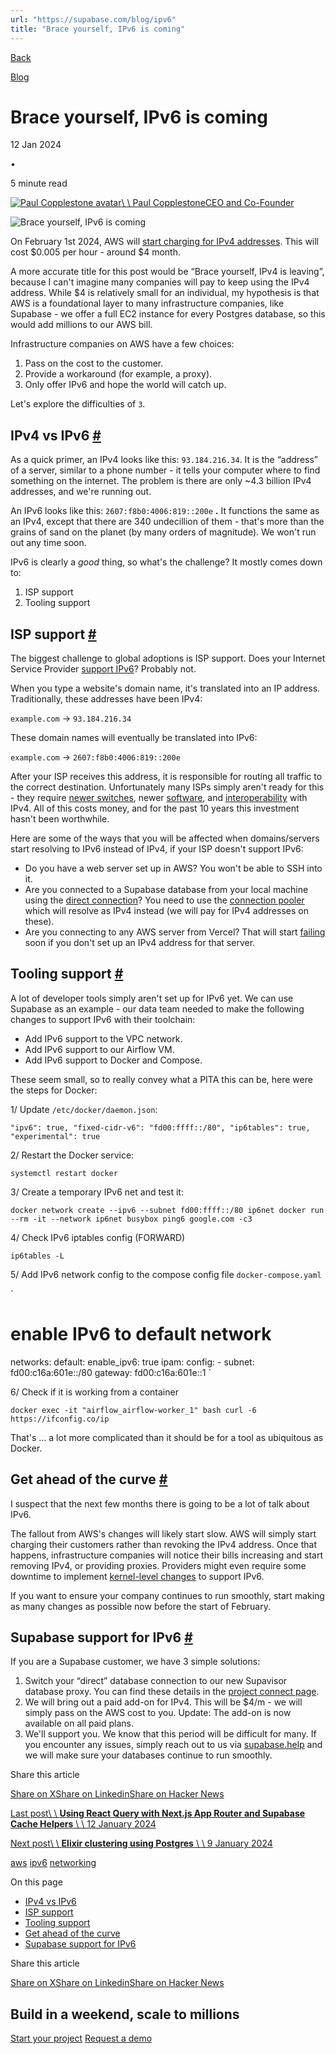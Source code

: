 ```yaml
---
url: "https://supabase.com/blog/ipv6"
title: "Brace yourself, IPv6 is coming"
---
```


[Back](https://supabase.com/blog)

[Blog](https://supabase.com/blog)

# Brace yourself, IPv6 is coming

12 Jan 2024

•

5 minute read

[![Paul Copplestone avatar](https://supabase.com/_next/image?url=https%3A%2F%2Fgithub.com%2Fkiwicopple.png&w=96&q=75&dpl=dpl_7FY8EmFQ6G3YqautJ4Fvh1viLnvu)\\
\\
Paul CopplestoneCEO and Co-Founder](https://github.com/kiwicopple)

![Brace yourself, IPv6 is coming](https://supabase.com/_next/image?url=%2Fimages%2Fblog%2F2024%2Fipv6%2Fipv4-ipv6.png&w=3840&q=100&dpl=dpl_7FY8EmFQ6G3YqautJ4Fvh1viLnvu)

On February 1st 2024, AWS will [start charging for IPv4 addresses](https://aws.amazon.com/blogs/aws/new-aws-public-ipv4-address-charge-public-ip-insights/). This will cost $0.005 per hour - around $4 month.

A more accurate title for this post would be “Brace yourself, IPv4 is leaving”, because I can't imagine many companies will pay to keep using the IPv4 address. While $4 is relatively small for an individual, my hypothesis is that AWS is a foundational layer to many infrastructure companies, like Supabase - we offer a full EC2 instance for every Postgres database, so this would add millions to our AWS bill.

Infrastructure companies on AWS have a few choices:

1. Pass on the cost to the customer.
2. Provide a workaround (for example, a proxy).
3. Only offer IPv6 and hope the world will catch up.

Let's explore the difficulties of `3`.

## IPv4 vs IPv6 [\#](https://supabase.com/blog/ipv6\#ipv4-vs-ipv6)

As a quick primer, an IPv4 looks like this: `93.184.216.34`. It is the “address” of a server, similar to a phone number - it tells your computer where to find something on the internet. The problem is there are only ~4.3 billion IPv4 addresses, and we're running out.

An IPv6 looks like this: `2607:f8b0:4006:819::200e` **.** It functions the same as an IPv4, except that there are 340 undecillion of them - that's more than the grains of sand on the planet (by many orders of magnitude). We won't run out any time soon.

IPv6 is clearly a _good_ thing, so what's the challenge? It mostly comes down to:

1. ISP support
2. Tooling support

## ISP support [\#](https://supabase.com/blog/ipv6\#isp-support)

The biggest challenge to global adoptions is ISP support. Does your Internet Service Provider [support IPv6](https://test-ipv6.com/)? Probably not.

When you type a website's domain name, it's translated into an IP address. Traditionally, these addresses have been IPv4:

`example.com` → `93.184.216.34`

These domain names will eventually be translated into IPv6:

`example.com` → `2607:f8b0:4006:819::200e`

After your ISP receives this address, it is responsible for routing all traffic to the correct destination. Unfortunately many ISPs simply aren't ready for this - they require [newer switches](https://networkengineering.stackexchange.com/questions/52847/how-to-check-if-switch-is-ipv6-fully-compatible), newer [software](https://serverfault.com/questions/470169/snat-in-ip6tables), and [interoperability](https://www.juniper.net/documentation/us/en/software/junos/is-is/topics/concept/ipv6-dual-stack-understanding.html) with IPv4. All of this costs money, and for the past 10 years this investment hasn't been worthwhile.

Here are some of the ways that you will be affected when domains/servers start resolving to IPv6 instead of IPv4, if your ISP doesn't support IPv6:

- Do you have a web server set up in AWS? You won't be able to SSH into it.
- Are you connected to a Supabase database from your local machine using the [direct connection](https://supabase.com/docs/guides/database/connecting-to-postgres#direct-connections)? You need to use the [connection pooler](https://supabase.com/docs/guides/database/connecting-to-postgres#connection-pooler) which will resolve as IPv4 instead (we will pay for IPv4 addresses on these).
- Are you connecting to any AWS server from Vercel? That will start [failing](https://github.com/orgs/vercel/discussions/47) soon if you don't set up an IPv4 address for that server.

## Tooling support [\#](https://supabase.com/blog/ipv6\#tooling-support)

A lot of developer tools simply aren't set up for IPv6 yet. We can use Supabase as an example - our data team needed to make the following changes to support IPv6 with their toolchain:

- Add IPv6 support to the VPC network.
- Add IPv6 support to our Airflow VM.
- Add IPv6 support to Docker and Compose.

These seem small, so to really convey what a PITA this can be, here were the steps for Docker:

1/ Update `/etc/docker/daemon.json`:

`
"ipv6": true,
"fixed-cidr-v6": "fd00:ffff::/80",
"ip6tables": true,
"experimental": true
`

2/ Restart the Docker service:

`
systemctl restart docker
`

3/ Create a temporary IPv6 net and test it:

`
docker network create --ipv6 --subnet fd00:ffff::/80 ip6net
docker run --rm -it --network ip6net busybox ping6 google.com -c3
`

4/ Check IPv6 iptables config (FORWARD)

`
ip6tables -L
`

5/ Add IPv6 network config to the compose config file `docker-compose.yaml`

`
# enable IPv6 to default network
networks:
default:
    enable_ipv6: true
    ipam:
      config:
        - subnet: fd00:c16a:601e::/80
          gateway: fd00:c16a:601e::1
`

6/ Check if it is working from a container

`
docker exec -it "airflow_airflow-worker_1" bash
curl -6 https://ifconfig.co/ip
`

That's … a lot more complicated than it should be for a tool as ubiquitous as Docker.

## Get ahead of the curve [\#](https://supabase.com/blog/ipv6\#get-ahead-of-the-curve)

I suspect that the next few months there is going to be a lot of talk about IPv6.

The fallout from AWS's changes will likely start slow. AWS will simply start charging their customers rather than revoking the IPv4 address. Once that happens, infrastructure companies will notice their bills increasing and start removing IPv4, or providing proxies. Providers might even require some downtime to implement [kernel-level changes](https://github.com/supabase/postgres/pull/753/files) to support IPv6.

If you want to ensure your company continues to run smoothly, start making as many changes as possible now before the start of February.

## Supabase support for IPv6 [\#](https://supabase.com/blog/ipv6\#supabase-support-for-ipv6)

If you are a Supabase customer, we have 3 simple solutions:

1. Switch your “direct” database connection to our new Supavisor database proxy. You can find these details in the [project connect page](https://supabase.com/dashboard/project/_?showConnect=true).
2. We will bring out a paid add-on for IPv4. This will be $4/m - we will simply pass on the AWS cost to you. Update: The add-on is now available on all paid plans.
3. We'll support you. We know that this period will be difficult for many. If you encounter any issues, simply reach out to us via [supabase.help](https://supabase.help/) and we will make sure your databases continue to run smoothly.

Share this article

[Share on X](https://twitter.com/intent/tweet?url=https%3A%2F%2Fsupabase.com%2Fblog%2Fipv6&text=Brace%20yourself%2C%20IPv6%20is%20coming)[Share on Linkedin](https://www.linkedin.com/shareArticle?url=https%3A%2F%2Fsupabase.com%2Fblog%2Fipv6&text=Brace%20yourself%2C%20IPv6%20is%20coming)[Share on Hacker News](https://news.ycombinator.com/submitlink?u=https%3A%2F%2Fsupabase.com%2Fblog%2Fipv6&t=Brace%20yourself%2C%20IPv6%20is%20coming)

[Last post\\
\\
**Using React Query with Next.js App Router and Supabase Cache Helpers** \\
\\
12 January 2024](https://supabase.com/blog/react-query-nextjs-app-router-cache-helpers)

[Next post\\
\\
**Elixir clustering using Postgres** \\
\\
9 January 2024](https://supabase.com/blog/elixir-clustering-using-postgres)

[aws](https://supabase.com/blog/tags/aws) [ipv6](https://supabase.com/blog/tags/ipv6) [networking](https://supabase.com/blog/tags/networking)

On this page

- [IPv4 vs IPv6](https://supabase.com/blog/ipv6#ipv4-vs-ipv6)
- [ISP support](https://supabase.com/blog/ipv6#isp-support)
- [Tooling support](https://supabase.com/blog/ipv6#tooling-support)
- [Get ahead of the curve](https://supabase.com/blog/ipv6#get-ahead-of-the-curve)
- [Supabase support for IPv6](https://supabase.com/blog/ipv6#supabase-support-for-ipv6)

Share this article

[Share on X](https://twitter.com/intent/tweet?url=https%3A%2F%2Fsupabase.com%2Fblog%2Fipv6&text=Brace%20yourself%2C%20IPv6%20is%20coming)[Share on Linkedin](https://www.linkedin.com/shareArticle?url=https%3A%2F%2Fsupabase.com%2Fblog%2Fipv6&text=Brace%20yourself%2C%20IPv6%20is%20coming)[Share on Hacker News](https://news.ycombinator.com/submitlink?u=https%3A%2F%2Fsupabase.com%2Fblog%2Fipv6&t=Brace%20yourself%2C%20IPv6%20is%20coming)

## Build in a weekend, scale to millions

[Start your project](https://supabase.com/dashboard) [Request a demo](https://supabase.com/contact/sales)